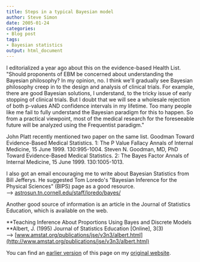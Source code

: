 ```yaml
---
title: Steps in a typical Bayesian model
author: Steve Simon
date: 2005-01-24
categories:
- Blog post
tags:
- Bayesian statistics
output: html_document
---
```

I editorialized a year ago about this on the evidence-based Health List.
\"Should proponents of EBM be concerned about understanding the Bayesian
philosophy? In my opinion, no. I think we\'ll gradually see Bayesian
philosophy creep in to the design and analysis of clinical trials. For
example, there are good Bayesian solutions, I understand, to the tricky
issue of early stopping of clinical trials. But I doubt that we will see
a wholesale rejection of both p-values AND confidence intervals in my
lifetime. Too many people like me fail to fully understand the Bayesian
paradigm for this to happen. So from a practical viewpoint, most of the
medical research for the foreseeable future will be analyzed using the
Frequentist paradigm.\"

John Platt recently mentioned two paper on the same list. Goodman Toward
Evidence-Based Medical Statistics. 1: The P Value Fallacy Annals of
Internal Medicine, 15 June 1999. 130:995-1004. Steven N. Goodman, MD,
PhD Toward Evidence-Based Medical Statistics. 2: The Bayes Factor Annals
of Internal Medicine, 15 June 1999. 130:1005-1013.

I also got an email encouraging me to write about Bayesian Statistics
from Bill Jefferys. He suggested Tom Loredo\'s \"Bayesian Inference for
the Physical Sciences\" (BIPS) page as a good resource.\
\--\>
[astrosun.tn.cornell.edu/staff/loredo/bayes/](http://astrosun.tn.cornell.edu/staff/loredo/bayes/)

Another good source of information is an article in the Journal of
Statistics Education, which is available on the web.

**Teaching Inference About Proportions Using Bayes and Discrete Models\
**Albert, J. (1995) Journal of Statistics Education \[Online\], 3(3)\
\--\>
[www.amstat.org/publications/jse/v3n3/albert.html](http://www.amstat.org/publications/jse/v3n3/albert.html)

You can find an [earlier version][sim1] of this page on my [original website][sim2].


[sim1]: http://www.pmean.com/05/bayesian.html
[sim2]: http://www.pmean.com/original_site.html
